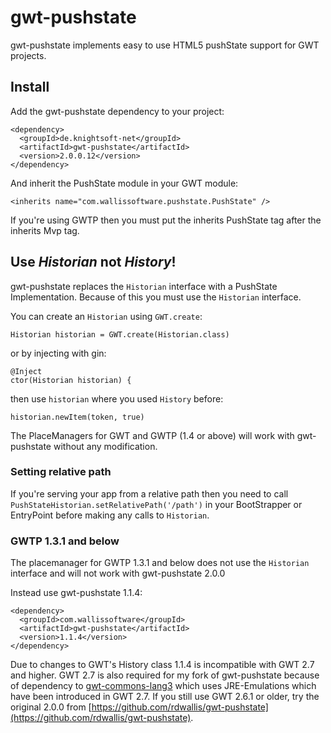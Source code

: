 # gwt-pushstate

gwt-pushstate implements easy to use HTML5 pushState support for GWT projects.

## Install

Add the gwt-pushstate dependency to your project:

    <dependency>
      <groupId>de.knightsoft-net</groupId>
      <artifactId>gwt-pushstate</artifactId>
      <version>2.0.0.12</version>
    </dependency>

And inherit the PushState module in your GWT module:

    <inherits name="com.wallissoftware.pushstate.PushState" />
    
If you're using GWTP then you must put the inherits PushState tag after the inherits Mvp tag.


## Use *Historian* not *History*!

gwt-pushstate replaces the `Historian` interface with a PushState Implementation. Because of this you must use the `Historian` interface.

You can create an `Historian` using `GWT.create`:

`Historian historian = GWT.create(Historian.class)`

or by injecting with gin:

```
@Inject
ctor(Historian historian) {
```

then use `historian` where you used `History` before:

`historian.newItem(token, true)`

The PlaceManagers for GWT and GWTP (1.4 or above) will work with gwt-pushstate without any modification.

### Setting relative path

If you're serving your app from a relative path then you need to call `PushStateHistorian.setRelativePath('/path')` in your BootStrapper or EntryPoint before making any calls to `Historian`.

### GWTP 1.3.1 and below

The placemanager for GWTP 1.3.1 and below does not use the `Historian` interface and will not work with gwt-pushstate 2.0.0

Instead use gwt-pushstate 1.1.4:

```
<dependency>
  <groupId>com.wallissoftware</groupId>
  <artifactId>gwt-pushstate</artifactId>
  <version>1.1.4</version>
</dependency>
```

Due to changes to GWT's History class 1.1.4 is incompatible with GWT 2.7 and higher. GWT 2.7 is also required
for my fork of gwt-pushstate because of dependency to [gwt-commons-lang3](https://github.com/ManfredTremmel/gwt-commons-lang3) which uses JRE-Emulations which have been introduced in GWT 2.7. If you still use GWT 2.6.1 or older, try the original 2.0.0 from [https://github.com/rdwallis/gwt-pushstate](https://github.com/rdwallis/gwt-pushstate).
